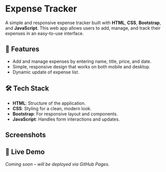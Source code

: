 # Expense Tracker

A simple and responsive expense tracker built with **HTML**, **CSS**, **Bootstrap**, and **JavaScript**. 
This web app allows users to add, manage, and track their expenses in an easy-to-use interface.

## 📌 Features
- Add and manage expenses by entering name, title, price, and date.
- Simple, responsive design that works on both mobile and desktop.
- Dynamic update of expense list.

## 🛠️ Tech Stack
- **HTML**: Structure of the application.
- **CSS**: Styling for a clean, modern look.
- **Bootstrap**: For responsive layout and components.
- **JavaScript**: Handles form interactions and updates.

## Screenshots 


## 🚀 Live Demo

*Coming soon – will be deployed via GitHub Pages.*
